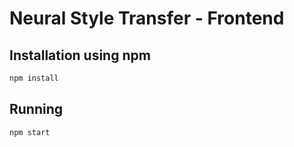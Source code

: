 # Neural Style Transfer - Frontend

## Installation using npm

```bash
npm install
```

## Running

```bash
npm start
```

